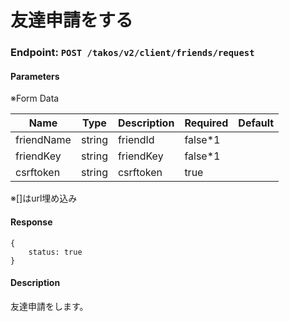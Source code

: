 # 友達申請をする

### Endpoint: `POST /takos/v2/client/friends/request`

#### Parameters

※Form Data

| Name       | Type   | Description | Required | Default |
| ---------- | ------ | ----------- | -------- | ------- |
| friendName | string | friendId    | false*1  |         |
| friendKey  | string | friendKey   | false*1  |         |
| csrftoken  | string | csrftoken   | true     |         |

※[]はurl埋め込み

#### Response

```
{
    status: true
}
```

#### Description

友達申請をします。
